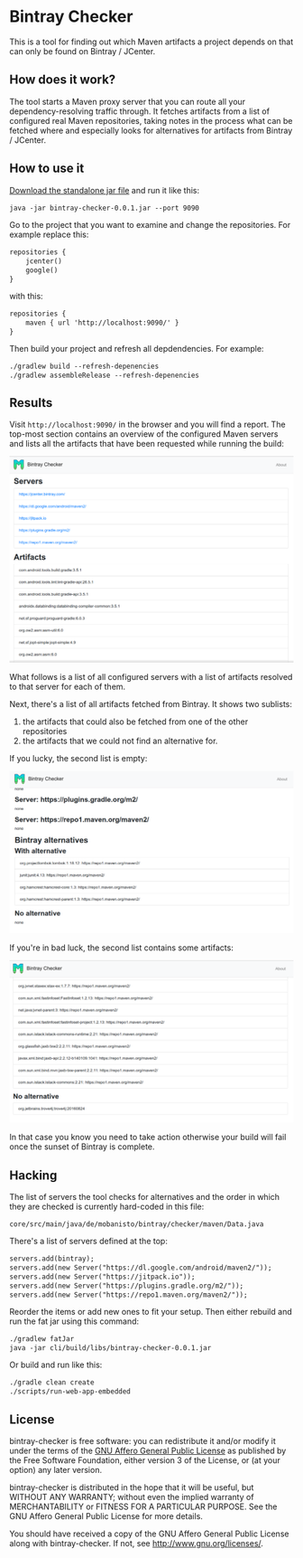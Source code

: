# Bintray Checker

This is a tool for finding out which Maven artifacts a project depends on
that can only be found on Bintray / JCenter.

## How does it work?

The tool starts a Maven proxy server that you can route all your
dependency-resolving traffic through. It fetches artifacts from a list of
configured real Maven repositories, taking notes in the process what can
be fetched where and especially looks for alternatives for artifacts from
Bintray / JCenter.

## How to use it

[Download the standalone jar
file](https://github.com/mobanisto/bintray-checker/releases/download/0.0.1/bintray-checker-0.0.1.jar)
and run it like this:

    java -jar bintray-checker-0.0.1.jar --port 9090

Go to the project that you want to examine and change the repositories.
For example replace this:

    repositories {
        jcenter()
        google()
    }

with this:

    repositories {
        maven { url 'http://localhost:9090/' }
    }

Then build your project and refresh all depdendencies. For example:

    ./gradlew build --refresh-depenencies
    ./gradlew assembleRelease --refresh-depenencies

## Results

Visit `http://localhost:9090/` in the browser and you will find a report.
The top-most section contains an overview of the configured Maven servers
and lists all the artifacts that have been requested while running the build:

![Example](/images/example.png)

What follows is a list of all configured servers with a list of artifacts
resolved to that server for each of them.

Next, there's a list of all artifacts fetched from Bintray. It shows two
sublists:

1. the artifacts that could also be fetched from one of the other
   repositories
2. the artifacts that we could not find an alternative for.

If you lucky, the second list is empty:

![All dependencies found](/images/all-found.png)

If you're in bad luck, the second list contains some artifacts:

![One dependency missing](/images/one-missing.png)

In that case you know you need to take action otherwise your build will fail
once the sunset of Bintray is complete.

## Hacking

The list of servers the tool checks for alternatives and the order in which
they are checked is currently hard-coded in this file:

    core/src/main/java/de/mobanisto/bintray/checker/maven/Data.java

There's a list of servers defined at the top:

    servers.add(bintray);
    servers.add(new Server("https://dl.google.com/android/maven2/"));
    servers.add(new Server("https://jitpack.io"));
    servers.add(new Server("https://plugins.gradle.org/m2/"));
    servers.add(new Server("https://repo1.maven.org/maven2/"));

Reorder the items or add new ones to fit your setup. Then either rebuild
and run the fat jar using this command:

    ./gradlew fatJar
    java -jar cli/build/libs/bintray-checker-0.0.1.jar

Or build and run like this:

    ./gradle clean create
    ./scripts/run-web-app-embedded

## License

bintray-checker is free software: you can redistribute it and/or modify
it under the terms of the [GNU Affero General Public License](AGPL.md)
as published by the Free Software Foundation, either version 3 of the
License, or (at your option) any later version.

bintray-checker is distributed in the hope that it will be useful,
but WITHOUT ANY WARRANTY; without even the implied warranty of
MERCHANTABILITY or FITNESS FOR A PARTICULAR PURPOSE. See the
GNU Affero General Public License for more details.

You should have received a copy of the GNU Affero General Public License
along with bintray-checker. If not, see <http://www.gnu.org/licenses/>.

